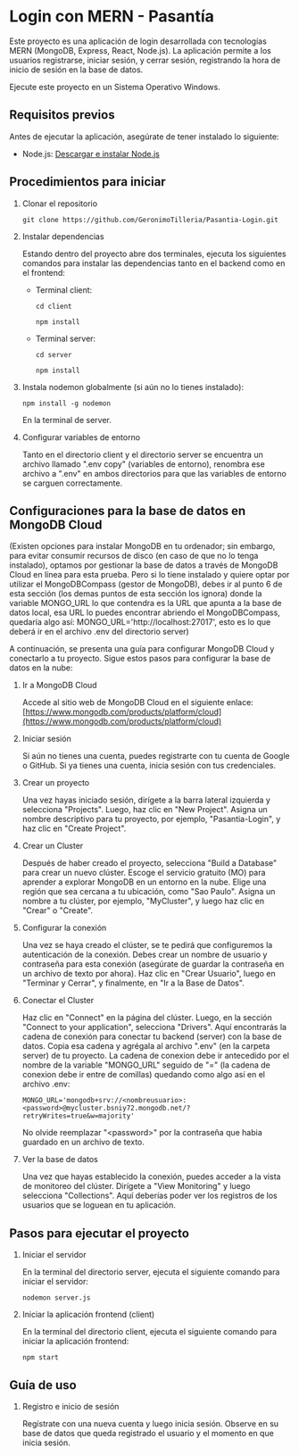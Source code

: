 # Login con MERN - Pasantía

Este proyecto es una aplicación de login desarrollada con tecnologías MERN (MongoDB, Express, React, Node.js). La aplicación permite a los usuarios registrarse, iniciar sesión, y cerrar sesión, registrando la hora de inicio de sesión en la base de datos.

Ejecute este proyecto en un Sistema Operativo Windows.

## Requisitos previos

Antes de ejecutar la aplicación, asegúrate de tener instalado lo siguiente:

* Node.js:  [Descargar e instalar Node.js](https://nodejs.org/es)

## Procedimientos para iniciar

1. Clonar el repositorio

	```git clone https://github.com/GeronimoTilleria/Pasantia-Login.git```

2. Instalar dependencias

	Estando dentro del proyecto abre dos terminales, ejecuta los siguientes comandos para instalar las dependencias tanto en el backend como en el frontend:
	* Terminal client:
		
		```cd client```

		```npm install```
	
	* Terminal server:
		
		```cd server```

		```npm install```

3. Instala nodemon globalmente (si aún no lo tienes instalado):

	```npm install -g nodemon```

	En la terminal de server.

4. Configurar variables de entorno

	Tanto en el directorio client y el directorio server se encuentra un archivo llamado ".env copy" (variables de entorno), renombra ese archivo a ".env" en ambos directorios para que las variables de entorno se carguen correctamente.




## Configuraciones para la base de datos en MongoDB Cloud 

(Existen opciones para instalar MongoDB en tu ordenador; sin embargo, para evitar consumir recursos de disco (en caso de que no lo tenga instalado), optamos por gestionar la base de datos a través de MongoDB Cloud en línea para esta prueba. Pero si lo tiene instalado y quiere optar por utilizar el MongoDBCompass (gestor de MongoDB), debes ir al punto 6 de esta sección (los demas puntos de esta sección los ignora) donde la variable MONGO_URL lo que contendra es la URL que apunta a la base de datos local, esa URL lo puedes encontrar abriendo el MongoDBCompass, quedaría algo así: MONGO_URL='http://localhost:27017', esto es lo que deberá ir en el archivo .env del directorio server)

A continuación, se presenta una guía para configurar MongoDB Cloud y conectarlo a tu proyecto. Sigue estos pasos para configurar la base de datos en la nube:

1. Ir a MongoDB Cloud

	Accede al sitio web de MongoDB Cloud en el siguiente enlace:
[https://www.mongodb.com/products/platform/cloud](https://www.mongodb.com/products/platform/cloud)


2. Iniciar sesión

	Si aún no tienes una cuenta, puedes registrarte con tu cuenta de Google o GitHub. Si ya tienes una cuenta, inicia sesión con tus credenciales.


3. Crear un proyecto

	Una vez hayas iniciado sesión, dirígete a la barra lateral izquierda y selecciona "Projects". Luego, haz clic en "New Project". Asigna un nombre descriptivo para tu proyecto, por ejemplo, "Pasantia-Login", y haz clic en "Create Project".


4. Crear un Cluster

	Después de haber creado el proyecto, selecciona "Build a Database" para crear un nuevo clúster. Escoge el servicio gratuito (MO) para aprender a explorar MongoDB en un entorno en la nube. Elige una región que sea cercana a tu ubicación, como "Sao Paulo". Asigna un nombre a tu clúster, por ejemplo, "MyCluster", y luego haz clic en "Crear" o "Create".


5. Configurar la conexión

	Una vez se haya creado el clúster, se te pedirá que configuremos la autenticación de la conexión. Debes crear un nombre de usuario y contraseña para esta conexión (asegúrate de guardar la contraseña en un archivo de texto por ahora). Haz clic en "Crear Usuario", luego en "Terminar y Cerrar", y finalmente, en "Ir a la Base de Datos".


6. Conectar el Cluster

	Haz clic en "Connect" en la página del clúster. Luego, en la sección "Connect to your application", selecciona "Drivers". Aquí encontrarás la cadena de conexión para conectar tu backend (server) con la base de datos. Copia esa cadena y agrégala al archivo ".env" (en la carpeta server) de tu proyecto. La cadena de conexion debe ir antecedido por el nombre de la variable "MONGO_URL" seguido de "=" (la cadena de conexion debe ir entre de comillas) quedando como algo así en el archivo .env:
	
	`MONGO_URL='mongodb+srv://<nombreusuario>:<password>@mycluster.bsniy72.mongodb.net/?retryWrites=true&w=majority'`

	No olvide reemplazar "&lt;password&gt;" por la contraseña que habia guardado en un archivo de texto.


7. Ver la base de datos

	Una vez que hayas establecido la conexión, puedes acceder a la vista de monitoreo del clúster. Dirígete a "View Monitoring" y luego selecciona "Collections". Aquí deberías poder ver los registros de los usuarios que se loguean en tu aplicación.



## Pasos para ejecutar el proyecto

1. Iniciar el servidor

	En la terminal del directorio server, ejecuta el siguiente comando para iniciar el servidor:

	```nodemon server.js```


2. Iniciar la aplicación frontend (client)

	En la terminal del directorio client, ejecuta el siguiente comando para iniciar la aplicación frontend:

	```npm start```


## Guía de uso

1. Registro e inicio de sesión

	Regístrate con una nueva cuenta y luego inicia sesión. Observe en su base de datos que queda registrado el usuario y el momento en que inicia sesión.

